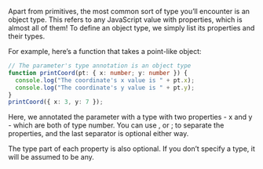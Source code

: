 Apart from primitives, the most common sort of type you’ll encounter is an object type. This refers to any JavaScript value with properties, which is almost all of them! To define an object type, we simply list its properties and their types.

For example, here’s a function that takes a point-like object:
```ts
// The parameter's type annotation is an object type
function printCoord(pt: { x: number; y: number }) {
  console.log("The coordinate's x value is " + pt.x);
  console.log("The coordinate's y value is " + pt.y);
}
printCoord({ x: 3, y: 7 });
```
Here, we annotated the parameter with a type with two properties - x and y - which are both of type number. You can use , or ; to separate the properties, and the last separator is optional either way.

The type part of each property is also optional. If you don’t specify a type, it will be assumed to be any.
